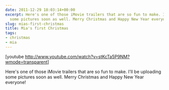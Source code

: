 ```yaml
---
date: 2011-12-29 18:03:14+00:00
excerpt: Here's one of those iMovie trailers that are so fun to make. I'll be uploading
  some pictures soon as well. Merry Christmas and Happy New Year everyone!
slug: mias-first-christmas
title: Mia's first Christmas
tags:
- christmas
- mia
---
```


[youtube http://www.youtube.com/watch?v=stKcTa5P9NM?wmode=transparent]

Here's one of those iMovie trailers that are so fun to make. I'll be uploading some pictures soon as well. Merry Christmas and Happy New Year everyone!
